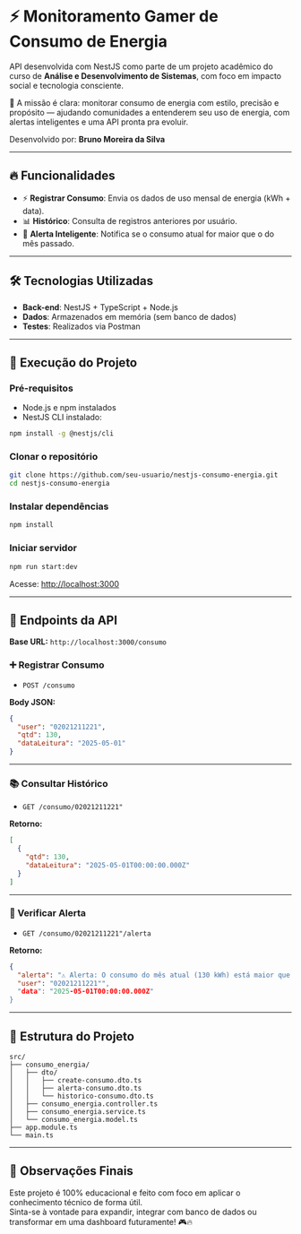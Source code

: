 # ⚡ Monitoramento Gamer de Consumo de Energia

API desenvolvida com NestJS como parte de um projeto acadêmico do curso de **Análise e Desenvolvimento de Sistemas**, com foco em impacto social e tecnologia consciente.

🎯 A missão é clara: monitorar consumo de energia com estilo, precisão e propósito — ajudando comunidades a entenderem seu uso de energia, com alertas inteligentes e uma API pronta pra evoluir.

Desenvolvido por: **Bruno Moreira da Silva**

---

## 🔥 Funcionalidades

- ⚡ **Registrar Consumo**: Envia os dados de uso mensal de energia (kWh + data).
- 📊 **Histórico**: Consulta de registros anteriores por usuário.
- 🚨 **Alerta Inteligente**: Notifica se o consumo atual for maior que o do mês passado.

---

## 🛠️ Tecnologias Utilizadas

- **Back-end**: NestJS + TypeScript + Node.js
- **Dados**: Armazenados em memória (sem banco de dados)
- **Testes**: Realizados via Postman

---

## 🚀 Execução do Projeto

### Pré-requisitos

- Node.js e npm instalados
- NestJS CLI instalado:

```bash
npm install -g @nestjs/cli
```

### Clonar o repositório

```bash
git clone https://github.com/seu-usuario/nestjs-consumo-energia.git
cd nestjs-consumo-energia
```

### Instalar dependências

```bash
npm install
```

### Iniciar servidor

```bash
npm run start:dev
```

Acesse: [http://localhost:3000](http://localhost:3000)

---

## 🧪 Endpoints da API

**Base URL:** `http://localhost:3000/consumo`

### ➕ Registrar Consumo
- `POST /consumo`

**Body JSON:**
```json
{
  "user": "02021211221",
  "qtd": 130,
  "dataLeitura": "2025-05-01"
}
```

---

### 📚 Consultar Histórico
- `GET /consumo/02021211221"`

**Retorno:**
```json
[
  {
    "qtd": 130,
    "dataLeitura": "2025-05-01T00:00:00.000Z"
  }
]
```

---

### 🚨 Verificar Alerta
- `GET /consumo/02021211221"/alerta`

**Retorno:**
```json
{
  "alerta": "⚠️ Alerta: O consumo do mês atual (130 kWh) está maior que o anterior (110 kWh).",
  "user": "02021211221"",
  "data": "2025-05-01T00:00:00.000Z"
}
```

---

## 📁 Estrutura do Projeto

```
src/
├── consumo_energia/
│   ├── dto/
│   │   ├── create-consumo.dto.ts
│   │   ├── alerta-consumo.dto.ts
│   │   └── historico-consumo.dto.ts
│   ├── consumo_energia.controller.ts
│   ├── consumo_energia.service.ts
│   └── consumo_energia.model.ts
├── app.module.ts
└── main.ts
```

---

## 🧠 Observações Finais

Este projeto é 100% educacional e feito com foco em aplicar o conhecimento técnico de forma útil.  
Sinta-se à vontade para expandir, integrar com banco de dados ou transformar em uma dashboard futuramente! 🎮🔥
